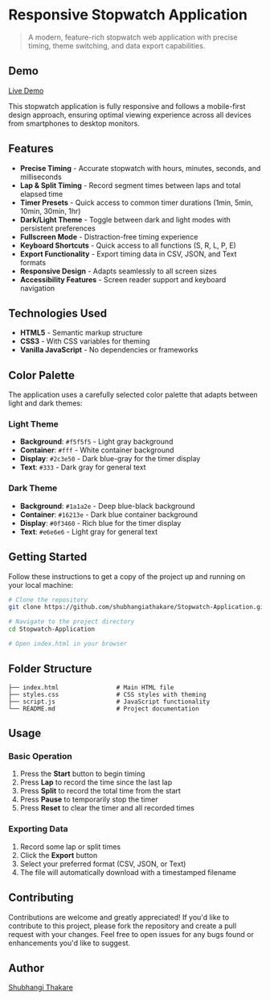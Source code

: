# Responsive Stopwatch Application

> A modern, feature-rich stopwatch web application with precise timing, theme switching, and data export capabilities.

## Demo

[Live Demo](https://roshan-bhadane.github.io/SCT_WD_2/)

This stopwatch application is fully responsive and follows a mobile-first design approach, ensuring optimal viewing experience across all devices from smartphones to desktop monitors.

## Features

- **Precise Timing** - Accurate stopwatch with hours, minutes, seconds, and milliseconds
- **Lap & Split Timing** - Record segment times between laps and total elapsed time
- **Timer Presets** - Quick access to common timer durations (1min, 5min, 10min, 30min, 1hr)
- **Dark/Light Theme** - Toggle between dark and light modes with persistent preferences
- **Fullscreen Mode** - Distraction-free timing experience
- **Keyboard Shortcuts** - Quick access to all functions (S, R, L, P, E)
- **Export Functionality** - Export timing data in CSV, JSON, and Text formats
- **Responsive Design** - Adapts seamlessly to all screen sizes
- **Accessibility Features** - Screen reader support and keyboard navigation

## Technologies Used

- **HTML5** - Semantic markup structure
- **CSS3** - With CSS variables for theming
- **Vanilla JavaScript** - No dependencies or frameworks

## Color Palette

The application uses a carefully selected color palette that adapts between light and dark themes:

### Light Theme
- **Background**: `#f5f5f5` - Light gray background
- **Container**: `#fff` - White container background
- **Display**: `#2c3e50` - Dark blue-gray for the timer display
- **Text**: `#333` - Dark gray for general text

### Dark Theme
- **Background**: `#1a1a2e` - Deep blue-black background
- **Container**: `#16213e` - Dark blue container background
- **Display**: `#0f3460` - Rich blue for the timer display
- **Text**: `#e6e6e6` - Light gray for general text

## Getting Started

Follow these instructions to get a copy of the project up and running on your local machine:

```bash
# Clone the repository
git clone https://github.com/shubhangiathakare/Stopwatch-Application.git

# Navigate to the project directory
cd Stopwatch-Application

# Open index.html in your browser
```

## Folder Structure

```
├── index.html                # Main HTML file
├── styles.css                # CSS styles with theming
├── script.js                 # JavaScript functionality
└── README.md                 # Project documentation
```

## Usage

### Basic Operation
1. Press the **Start** button to begin timing
2. Press **Lap** to record the time since the last lap
3. Press **Split** to record the total time from the start
4. Press **Pause** to temporarily stop the timer
5. Press **Reset** to clear the timer and all recorded times

### Exporting Data
1. Record some lap or split times
2. Click the **Export** button
3. Select your preferred format (CSV, JSON, or Text)
4. The file will automatically download with a timestamped filename

## Contributing

Contributions are welcome and greatly appreciated! If you'd like to contribute to this project, please fork the repository and create a pull request with your changes. Feel free to open issues for any bugs found or enhancements you'd like to suggest.


## Author

[Shubhangi Thakare]([https://github.com/shubhangiathakare])
